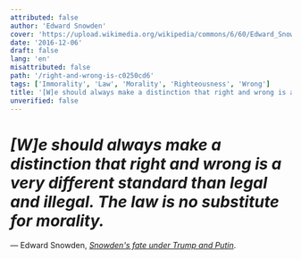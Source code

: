```yaml
---
attributed: false
author: 'Edward Snowden'
cover: 'https://upload.wikimedia.org/wikipedia/commons/6/60/Edward_Snowden-2.jpg'
date: '2016-12-06'
draft: false
lang: 'en'
misattributed: false
path: '/right-and-wrong-is-c0250cd6'
tags: ['Immorality', 'Law', 'Morality', 'Righteousness', 'Wrong']
title: '[W]e should always make a distinction that right and wrong is a very different standard than legal and illegal.  The law is no substitute for morality.'
unverified: false
---
```


# *[W]e should always make a distinction that right and wrong is a very different standard than legal and illegal.  The law is no substitute for morality.*
&mdash; Edward Snowden, <cite>[Snowden's fate under Trump and Putin](https://www.youtube.com/watch?v=Cx6fZEmTrdA)</cite>.
